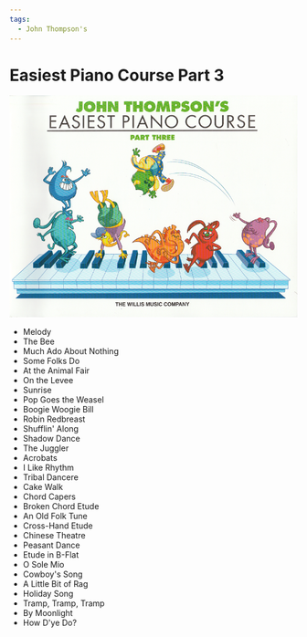 ```yaml
---
tags:
  - John Thompson's
---
```


# Easiest Piano Course Part 3

![](./easiest-piano-course3.png)

- Melody
- The Bee
- Much Ado About Nothing
- Some Folks Do
- At the Animal Fair
- On the Levee
- Sunrise
- Pop Goes the Weasel
- Boogie Woogie Bill
- Robin Redbreast
- Shufflin' Along
- Shadow Dance
- The Juggler
- Acrobats
- I Like Rhythm
- Tribal Dancere
- Cake Walk
- Chord Capers
- Broken Chord Etude
- An Old Folk Tune
- Cross-Hand Etude
- Chinese Theatre
- Peasant Dance
- Etude in B-Flat
- O Sole Mio
- Cowboy's Song
- A Little Bit of Rag
- Holiday Song
- Tramp, Tramp, Tramp
- By Moonlight
- How D'ye Do?
